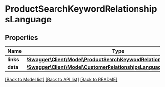 # ProductSearchKeywordRelationshipsLanguage

## Properties
Name | Type | Description | Notes
------------ | ------------- | ------------- | -------------
**links** | [**\Swagger\Client\Model\ProductSearchKeywordRelationshipsLanguageLinks**](ProductSearchKeywordRelationshipsLanguageLinks.md) |  | [optional] 
**data** | [**\Swagger\Client\Model\CustomerRelationshipsLanguageData**](CustomerRelationshipsLanguageData.md) |  | [optional] 

[[Back to Model list]](../../README.md#documentation-for-models) [[Back to API list]](../../README.md#documentation-for-api-endpoints) [[Back to README]](../../README.md)


